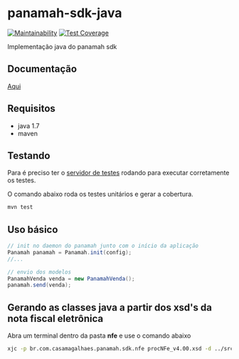 # panamah-sdk-java

[![Maintainability](https://api.codeclimate.com/v1/badges/4f38bfb0bcf3566ba312/maintainability)](https://codeclimate.com/repos/5cc8bc7f389cf3174100021a/maintainability)
[![Test Coverage](https://api.codeclimate.com/v1/badges/4f38bfb0bcf3566ba312/test_coverage)](https://codeclimate.com/repos/5cc8bc7f389cf3174100021a/test_coverage)

Implementação java do panamah sdk

## Documentação

[Aqui](https://casamagalhaes.github.io/panamah-sdk/)

## Requisitos

- java 1.7
- maven

## Testando

Para é preciso ter o 
[servidor de testes](https://github.com/casamagalhaes/panamah-test-server)
rodando para executar corretamente os testes.

O comando abaixo roda os testes unitários e gerar a cobertura.

```bash
mvn test
```

## Uso básico

```java
// init no daemon do panamah junto com o início da aplicação
Panamah panamah = Panamah.init(config);
//...

// envio dos modelos
PanamahVenda venda = new PanamahVenda();
panamah.send(venda);
```

## Gerando as classes java a partir dos xsd's da nota fiscal eletrônica

Abra um terminal dentro da pasta **nfe** e use o comando abaixo

```bash
xjc -p br.com.casamagalhaes.panamah.sdk.nfe procNFe_v4.00.xsd -d ../src/main/java
```

